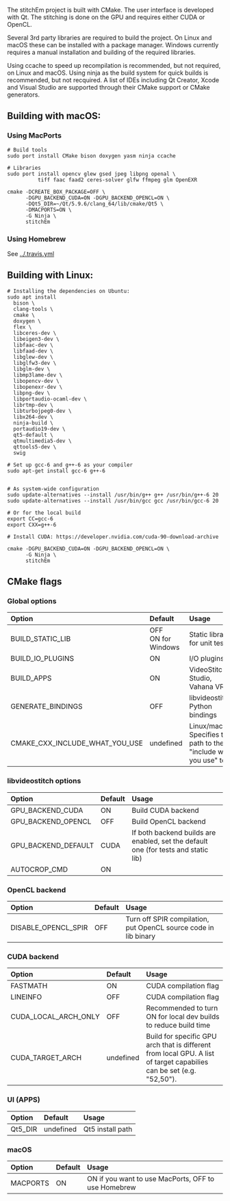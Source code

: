 The stitchEm project is built with CMake. The user interface is developed with Qt. The stitching is done on the GPU and requires either CUDA or OpenCL.

Several 3rd party libraries are required to build the project. On Linux and macOS these can be installed with a package manager. Windows currently requires a manual installation and building of the required libraries.

Using ccache to speed up recompilation is recommended, but not required, on Linux and macOS. Using ninja as the build system for quick builds is recommended, but not recquired. A list of IDEs including Qt Creator, Xcode and Visual Studio are supported through their CMake support or CMake generators.

##  Building with macOS:

### Using MacPorts

```
# Build tools
sudo port install CMake bison doxygen yasm ninja ccache

# Libraries
sudo port install opencv glew gsed jpeg libpng openal \
          tiff faac faad2 ceres-solver glfw ffmpeg glm OpenEXR
```

```
cmake -DCREATE_BOX_PACKAGE=OFF \
      -DGPU_BACKEND_CUDA=ON -DGPU_BACKEND_OPENCL=ON \
      -DQt5_DIR=~/Qt/5.9.6/clang_64/lib/cmake/Qt5 \
      -DMACPORTS=ON \
      -G Ninja \
      stitchEm
```

### Using Homebrew

See [../.travis.yml](../.travis.yml)


##  Building with Linux:

```
# Installing the dependencies on Ubuntu:
sudo apt install
  bison \
  clang-tools \
  cmake \
  doxygen \
  flex \
  libceres-dev \
  libeigen3-dev \
  libfaac-dev \
  libfaad-dev \
  libglew-dev \
  libglfw3-dev \
  libglm-dev \
  libmp3lame-dev \
  libopencv-dev \
  libopenexr-dev \
  libpng-dev \
  libportaudio-ocaml-dev \
  librtmp-dev \
  libturbojpeg0-dev \
  libx264-dev \
  ninja-build \
  portaudio19-dev \
  qt5-default \
  qtmultimedia5-dev \
  qttools5-dev \
  swig

# Set up gcc-6 and g++-6 as your compiler
sudo apt-get install gcc-6 g++-6


# As system-wide configuration
sudo update-alternatives --install /usr/bin/g++ g++ /usr/bin/g++-6 20
sudo update-alternatives --install /usr/bin/gcc gcc /usr/bin/gcc-6 20

# Or for the local build
export CC=gcc-6
export CXX=g++-6

# Install CUDA: https://developer.nvidia.com/cuda-90-download-archive

cmake -DGPU_BACKEND_CUDA=ON -DGPU_BACKEND_OPENCL=ON \
      -G Ninja \
      stitchEm
```

## CMake flags

### Global options

| Option                         | Default               | Usage                                                               |
|:-------------------------------|:----------------------|:--------------------------------------------------------------------|
| BUILD_STATIC_LIB               | OFF<br>ON for Windows | Static library for unit tests                                       |
| BUILD_IO_PLUGINS               | ON                    | I/O plugins                                                         |
| BUILD_APPS                     | ON                    | VideoStitch Studio, Vahana VR                                       |
| GENERATE_BINDINGS              | OFF                   | libvideostitch Python bindings                                      |
| CMAKE_CXX_INCLUDE_WHAT_YOU_USE | undefined             | Linux/macOS. Specifies the path to the "include what you use" tool. |

### libvideostitch options

| Option              | Default | Usage                                                                              |
|:--------------------|:--------|:-----------------------------------------------------------------------------------|
| GPU_BACKEND_CUDA    | ON      | Build CUDA backend                                                                 |
| GPU_BACKEND_OPENCL  | OFF     | Build OpenCL backend                                                               |
| GPU_BACKEND_DEFAULT | CUDA    | If both backend builds are enabled, set the default one (for tests and static lib) |
| AUTOCROP_CMD        | ON      |                                                                                    |

### OpenCL backend

| Option              | Default | Usage                                                           |
|:--------------------|:--------|:----------------------------------------------------------------|
| DISABLE_OPENCL_SPIR | OFF     | Turn off SPIR compilation, put OpenCL source code in lib binary |

### CUDA backend

| Option               | Default   | Usage                                                                                                                |
|:---------------------|:----------|:---------------------------------------------------------------------------------------------------------------------|
| FASTMATH             | ON        | CUDA compilation flag                                                                                                |
| LINEINFO             | OFF       | CUDA compilation flag                                                                                                |
| CUDA_LOCAL_ARCH_ONLY | OFF       | Recommended to turn ON for local dev builds to reduce build time                                                     |
| CUDA_TARGET_ARCH     | undefined | Build for specific GPU arch that is different from local GPU. A list of target capabilies can be set (e.g. "52,50"). |


### UI (APPS)
| Option               | Default   | Usage                                                                                                                |
|:---------------------|:----------|:---------------------------------------------------------------------------------------------------------------------|
| Qt5_DIR              | undefined | Qt5 install path                                                                                                |
### macOS
| Option               | Default   | Usage                                                                                                                |
|:---------------------|:----------|:---------------------------------------------------------------------------------------------------------------------|
| MACPORTS       | ON | ON if you want to use MacPorts, OFF to use Homebrew |
